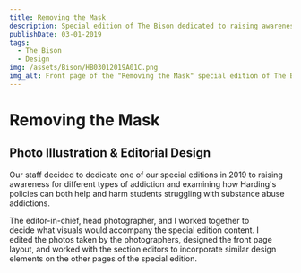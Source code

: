 ```yaml
---
title: Removing the Mask
description: Special edition of The Bison dedicated to raising awareness for addiction.
publishDate: 03-01-2019
tags:
  - The Bison
  - Design
img: /assets/Bison/HB03012019A01C.png
img_alt: Front page of the "Removing the Mask" special edition of The Bison Newspaper.
---
```


# Removing the Mask

## Photo Illustration & Editorial Design

Our staff decided to dedicate one of our special editions in 2019 to raising awareness for different types of addiction and examining how Harding's policies can both help and harm students struggling with substance abuse addictions.​

The editor-in-chief, head photographer, and I worked together to decide what visuals would accompany the special edition content. I edited the photos taken by the photographers, designed the front page layout, and worked with the section editors to incorporate similar design elements on the other pages of the special edition.
